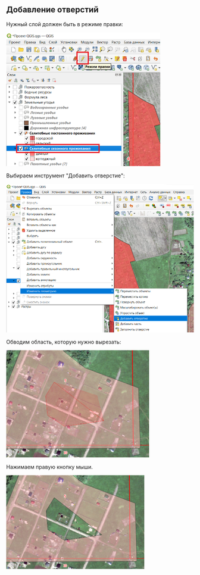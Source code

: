 ## Добавление отверстий

Нужный слой должен быть в режиме правки:

<img title="" src="add-hole--edit-mode.png" alt="add-hole--edit-mode.png" data-align="center" width="414">

Выбираем инструмент "Добавить отверстие":

<img title="" src="add-hole--add-hole.png" alt="add-hole--add-hole.png" data-align="center" width="543">

Обводим область, которую нужно вырезать:

<img title="" src="add-hole--make-hole.png" alt="add-hole--make-hole.png" data-align="center" width="384">

Нажимаем правую кнопку мыши.

<img title="" src="add-hole--result.png" alt="add-hole--result.png" data-align="center" width="371">
